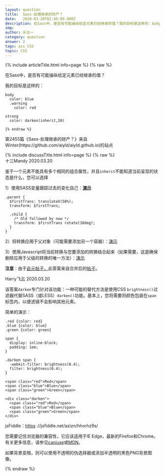 ```yaml
---
layout: question
title:  Sass-处理继承的财产？
date:   2020-03-20T02:45:09.000Z
description: 在Sass中，是否有可能操纵给定元素已经继承的值？我的目标是这样的：body  color  blue  .warning    color...
img: 
author: 乐古一
category: question
answer: 2
tags: ass CSS
topic: CSS
---
```

<div class="article-root">
  <div class="article">
    {% include articleTitle.html info=page %}
    {% raw %}
    <div class="article-content"><p><font style="vertical-align: inherit;"><font style="vertical-align: inherit;">在Sass中，是否有可能操纵给定元素已经继承的值？</font></font></p>

<p><font style="vertical-align: inherit;"><font style="vertical-align: inherit;">我的目标是这样的：</font></font></p>

<pre><code>body<font></font>
  color: blue<font></font>
  .warning<font></font>
    color: red<font></font>
<font></font>
strong<font></font>
  color: darken(inherit,20)<font></font>
</code></pre></div>
    {% endraw %}
  </div>
  <p class="winter_mark">第2455篇《Sass-处理继承的财产？》来自Winter(https://github.com/aiyld/aiyld.github.io)的站点</p>
  <div class="discuss-wrapper">
    {% include discussTitle.html info=page %}
    {% raw %}
    <div class="discuss-item">
        <div class="discuss-parent">
          <div class="discuss-meta">
            <span class="discuss-user">十三Mandy</span>
            <span class="discuss-time">2020.03.20</span>
          </div>
          <div class="discuss-comment"><p><font style="vertical-align: inherit;"><font style="vertical-align: inherit;">鉴于一个元素不能具有多个相同的组合属性，并且</font></font><code>inherit</code><font style="vertical-align: inherit;"><font style="vertical-align: inherit;">不能知道当前呈现的状态是什么，您可以选择</font></font></p>

<p><font style="vertical-align: inherit;"><font style="vertical-align: inherit;">1）使用SASS变量跟踪过去的变化自己：</font></font><a href="https://jsfiddle.net/0tt5gmoy/1/" rel="nofollow noreferrer"><strong><font style="vertical-align: inherit;"><font style="vertical-align: inherit;">演示</font></font></strong></a></p>

<pre><code>.parent {<font></font>
  $firstTrans: translateX(50%);<font></font>
  transform: $firstTrans;<font></font>
<font></font>
  .child {<font></font>
    /* Old followed by new */<font></font>
    transform: $firstTrans rotate(10deg);<font></font>
  }<font></font>
}<font></font>
</code></pre>

<p><font style="vertical-align: inherit;"><font style="vertical-align: inherit;">2）将转换应用于父对象（可能需要添加另一个容器）：</font></font><a href="https://jsfiddle.net/0tt5gmoy/2/" rel="nofollow noreferrer"><font style="vertical-align: inherit;"><font style="vertical-align: inherit;">演示</font></font></a></p>

<p><font style="vertical-align: inherit;"><font style="vertical-align: inherit;">3）使用Javascript将当前转换与您要添加的转换结合起来（如果需要，这是确保删除应用于父级的转换的唯一方法）：</font></font><a href="https://jsfiddle.net/0tt5gmoy/3/" rel="nofollow noreferrer"><font style="vertical-align: inherit;"><font style="vertical-align: inherit;">演示</font></font></a></p>

<p><strong><font style="vertical-align: inherit;"><font style="vertical-align: inherit;">注意</font></font></strong><font style="vertical-align: inherit;"><font style="vertical-align: inherit;">：由于</font></font><a href="https://meta.stackoverflow.com/q/312917/2065702"><font style="vertical-align: inherit;"><font style="vertical-align: inherit;">此元帖子，</font></font></a><font style="vertical-align: inherit;"><font style="vertical-align: inherit;">此答案来自合并后的</font><a href="https://meta.stackoverflow.com/q/312917/2065702"><font style="vertical-align: inherit;">帖子</font></a><font style="vertical-align: inherit;">。</font></font></p></div>
        </div></div><div class="discuss-item">
        <div class="discuss-parent">
          <div class="discuss-meta">
            <span class="discuss-user">Harry飞云</span>
            <span class="discuss-time">2020.03.20</span>
          </div>
          <div class="discuss-comment"><p><font style="vertical-align: inherit;"><font style="vertical-align: inherit;">该答案</font></font><code>darken</code><font style="vertical-align: inherit;"><font style="vertical-align: inherit;">专门</font><font style="vertical-align: inherit;">针对该</font><font style="vertical-align: inherit;">功能：一种可能的替代方法是使用CSS </font></font><code>brightness()</code><font style="vertical-align: inherit;"><font style="vertical-align: inherit;">过滤器代替SASS（或LESS）</font></font><code>darken()</code><font style="vertical-align: inherit;"><font style="vertical-align: inherit;">功能。</font><font style="vertical-align: inherit;">基本上，您将需要将颜色包装在</font></font><code>span</code><font style="vertical-align: inherit;"><font style="vertical-align: inherit;">标签内，以便滤镜不会影响其他元素。</font></font></p>

<p><font style="vertical-align: inherit;"><font style="vertical-align: inherit;">简单的演示：</font></font></p>

<p></p><div class="snippet" data-lang="js" data-hide="false">
<div class="snippet-code">
<pre class="snippet-code-css lang-css prettyprint-override"><code>.red {color: red}<font></font>
.blue {color: blue}<font></font>
.green {color: green}<font></font>
<font></font>
span {<font></font>
  display: inline-block;<font></font>
  padding: 1em;<font></font>
}<font></font>
<font></font>
.darken span {<font></font>
  -webkit-filter: brightness(0.4);<font></font>
  filter: brightness(0.4);<font></font>
}</code></pre>
<pre class="snippet-code-html lang-html prettyprint-override"><code>&lt;span class="red"&gt;Red&lt;/span&gt;<font></font>
&lt;span class="blue"&gt;Blue&lt;/span&gt;<font></font>
&lt;span class="green"&gt;Green&lt;/span&gt;<font></font>
<font></font>
&lt;div class="darken"&gt;<font></font>
  &lt;span class="red"&gt;Red&lt;/span&gt;<font></font>
  &lt;span class="blue"&gt;Blue&lt;/span&gt;<font></font>
  &lt;span class="green"&gt;Green&lt;/span&gt;<font></font>
&lt;/div&gt;</code></pre>
</div>
</div>
<p></p>

<p><font style="vertical-align: inherit;"><font style="vertical-align: inherit;">jsFiddle：</font><a href="https://jsfiddle.net/azizn/hhorhz9s/" rel="nofollow"><font style="vertical-align: inherit;">https</font></a><font style="vertical-align: inherit;"> ://jsfiddle.net/azizn/hhorhz9s/</font></font><a href="https://jsfiddle.net/azizn/hhorhz9s/" rel="nofollow"><font style="vertical-align: inherit;"></font></a></p>

<p><font style="vertical-align: inherit;"><font style="vertical-align: inherit;">您需要记住浏览器的兼容性，它应该适用于IE Edge，最新的Firefox和Chrome。</font><font style="vertical-align: inherit;">有关</font><font style="vertical-align: inherit;">更多信息，</font><font style="vertical-align: inherit;">请参见</font></font><a href="http://caniuse.com/#feat=css-filters" rel="nofollow"><font style="vertical-align: inherit;"><font style="vertical-align: inherit;">caniuse</font></font></a><font style="vertical-align: inherit;"><font style="vertical-align: inherit;">或</font></font><a href="https://developer.mozilla.org/en/docs/Web/CSS/filter" rel="nofollow"><font style="vertical-align: inherit;"><font style="vertical-align: inherit;">MDN</font></font></a><font style="vertical-align: inherit;"><font style="vertical-align: inherit;">。</font></font></p>

<p><font style="vertical-align: inherit;"><font style="vertical-align: inherit;">如果背景变暗，则可以使用不透明的伪选择器或添加半透明的黑色PNG背景图像。</font></font></p></div>
        </div></div>
    {% endraw %}
  </div>
<div>
